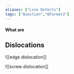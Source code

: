 ```yaml
---
aliases: ["Line Defects"]
tags: ["Question","QFormat3"]
---
```


#### What are
## Dislocations

![[edge dislocation]]

![[screw dislocation]]